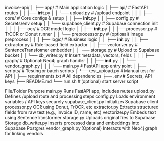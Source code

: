invoice-api/
│
├── app/                            # Main application logic
│   ├── api/                        # FastAPI routes
│   │   ├── __init__.py
│   │   └── upload.py               # /upload endpoint
│   │
│   ├── core/                       # Core configs & setup
│   │   ├── __init__.py
│   │   ├── config.py               # Secrets/env setup
│   │   └── supabase_client.py      # Supabase connection init
│   │
│   ├── ocr/                        # OCR model logic
│   │   ├── __init__.py
│   │   ├── processor.py            # TrOCR or Donut runner
│   │   └── preprocessor.py         # (optional) image preprocess
│   │
│   ├── logic/                      # Business logic
│   │   ├── __init__.py
│   │   ├── extractor.py            # Rule-based field extractor
│   │   ├── vectorizer.py           # SentenceTransformer embedder
│   │   ├── storage.py              # Upload to Supabase bucket
│   │   └── db_writer.py            # Insert metadata, vectors, fields
│   │
│   ├── graph/                      # Optional: Neo4j graph handler
│   │   ├── __init__.py
│   │   └── vendor_graph.py
│   │
│   └── main.py                     # FastAPI app entry point
│
├── scripts/                        # Testing or batch scripts
│   └── test_upload.py              # Manual test for API
│
├── requirements.txt                # All dependencies
├── .env                            # Secrets, API keys
├── README.md
└── run.sh                          # (optional) start server script

File/Folder	Purpose
main.py	Runs FastAPI app, includes routes
upload.py	Defines /upload route and processing steps
config.py	Loads environment variables / API keys securely
supabase_client.py	Initializes Supabase client
processor.py	OCR using Donut, TrOCR, etc
extractor.py	Extracts structured fields from raw text (e.g., invoice ID, name, etc)
vectorizer.py	Embeds text using SentenceTransformer
storage.py	Uploads original files to Supabase Storage
db_writer.py	Inserts processed data and embeddings into Supabase Postgres
vendor_graph.py	(Optional) Interacts with Neo4j graph for linking vendors